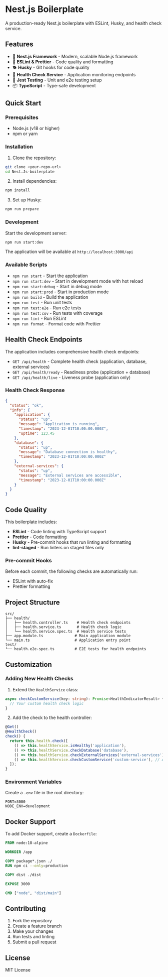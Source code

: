 # Nest.js Boilerplate

A production-ready Nest.js boilerplate with ESLint, Husky, and health check service.

## Features

- 🚀 **Nest.js Framework** - Modern, scalable Node.js framework
- 🔧 **ESLint & Prettier** - Code quality and formatting
- 🐕 **Husky** - Git hooks for code quality
- 🏥 **Health Check Service** - Application monitoring endpoints
- 🧪 **Jest Testing** - Unit and e2e testing setup
- 📦 **TypeScript** - Type-safe development

## Quick Start

### Prerequisites

- Node.js (v18 or higher)
- npm or yarn

### Installation

1. Clone the repository:
```bash
git clone <your-repo-url>
cd Nest.Js-boilerplate
```

2. Install dependencies:
```bash
npm install
```

3. Set up Husky:
```bash
npm run prepare
```

### Development

Start the development server:
```bash
npm run start:dev
```

The application will be available at `http://localhost:3000/api`

### Available Scripts

- `npm run start` - Start the application
- `npm run start:dev` - Start in development mode with hot reload
- `npm run start:debug` - Start in debug mode
- `npm run start:prod` - Start in production mode
- `npm run build` - Build the application
- `npm run test` - Run unit tests
- `npm run test:e2e` - Run e2e tests
- `npm run test:cov` - Run tests with coverage
- `npm run lint` - Run ESLint
- `npm run format` - Format code with Prettier

## Health Check Endpoints

The application includes comprehensive health check endpoints:

- `GET /api/health` - Complete health check (application, database, external services)
- `GET /api/health/ready` - Readiness probe (application + database)
- `GET /api/health/live` - Liveness probe (application only)

### Health Check Response

```json
{
  "status": "ok",
  "info": {
    "application": {
      "status": "up",
      "message": "Application is running",
      "timestamp": "2023-12-01T10:00:00.000Z",
      "uptime": 123.45
    },
    "database": {
      "status": "up",
      "message": "Database connection is healthy",
      "timestamp": "2023-12-01T10:00:00.000Z"
    },
    "external-services": {
      "status": "up",
      "message": "External services are accessible",
      "timestamp": "2023-12-01T10:00:00.000Z"
    }
  }
}
```

## Code Quality

This boilerplate includes:

- **ESLint** - Code linting with TypeScript support
- **Prettier** - Code formatting
- **Husky** - Pre-commit hooks that run linting and formatting
- **lint-staged** - Run linters on staged files only

### Pre-commit Hooks

Before each commit, the following checks are automatically run:
- ESLint with auto-fix
- Prettier formatting

## Project Structure

```
src/
├── health/
│   ├── health.controller.ts    # Health check endpoints
│   ├── health.service.ts       # Health check logic
│   └── health.service.spec.ts  # Health service tests
├── app.module.ts              # Main application module
└── main.ts                    # Application entry point
test/
└── health.e2e-spec.ts         # E2E tests for health endpoints
```

## Customization

### Adding New Health Checks

1. Extend the `HealthService` class:
```typescript
async checkCustomService(key: string): Promise<HealthIndicatorResult> {
  // Your custom health check logic
}
```

2. Add the check to the health controller:
```typescript
@Get()
@HealthCheck()
check() {
  return this.health.check([
    () => this.healthService.isHealthy('application'),
    () => this.healthService.checkDatabase('database'),
    () => this.healthService.checkExternalServices('external-services'),
    () => this.healthService.checkCustomService('custom-service'), // Add your check
  ]);
}
```

### Environment Variables

Create a `.env` file in the root directory:

```env
PORT=3000
NODE_ENV=development
```

## Docker Support

To add Docker support, create a `Dockerfile`:

```dockerfile
FROM node:18-alpine

WORKDIR /app

COPY package*.json ./
RUN npm ci --only=production

COPY dist ./dist

EXPOSE 3000

CMD ["node", "dist/main"]
```

## Contributing

1. Fork the repository
2. Create a feature branch
3. Make your changes
4. Run tests and linting
5. Submit a pull request

## License

MIT License
